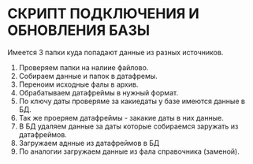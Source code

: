 # СКРИПТ ПОДКЛЮЧЕНИЯ И ОБНОВЛЕНИЯ БАЗЫ

Имеется 3 папки куда попадают данные из разных источников.

1. Проверяем папки на налиие файлово.
2. Собираем данные и папок в датафремы.
3. Переноим исходные фалы в архив.
4. Обрабатываем датафреймы в нужный формат.
5. По ключу даты проверяме за какиедаты у базе имеются данные в БД.
6. Так же проеряем датафреймы - закакие даты в них данные.
7. В БД удаляем данные за даты которые собираемся заружать из датафреймов.
8. Загружаем аднные из датафреймов в БД
9. По аналогии загружаем данные из фала справочника (заменой).